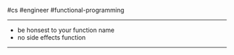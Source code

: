 #cs #engineer #functional-programming

---

- be honsest to your function name
- no side effects function

---

